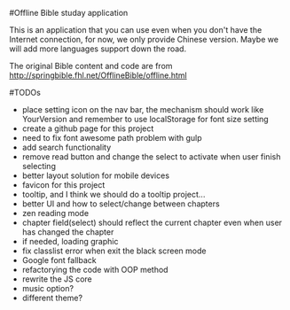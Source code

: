 #Offline Bible studay application

This is an application that you can use even when you don't have the Internet connection, for now, we only provide Chinese version. Maybe we will add more languages support down the road.

The original Bible content and code are from http://springbible.fhl.net/OfflineBible/offline.html

#TODOs
- place setting icon on the nav bar, the mechanism should work like YourVersion and remember to
use localStorage for font size setting
- create a github page for this project
- need to fix font awesome path problem with gulp
- add search functionality
- remove read button and change the select to activate when user finish selecting
- better layout solution for mobile devices
- favicon for this project
- tooltip, and I think we should do a tooltip project...
- better UI and how to select/change between chapters
- zen reading mode
- chapter field(select) should reflect the current chapter even when user has changed the chapter
- if needed, loading graphic
- fix classlist error when exit the black screen mode
- Google font fallback
- refactorying the code with OOP method
- rewrite the JS core
- music option?
- different theme?
